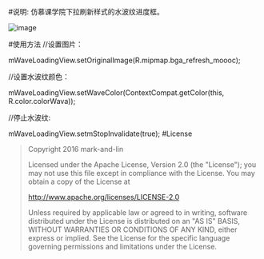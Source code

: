#说明:
仿慕课学院下拉刷新样式的水波纹进度框。


![image](https://github.com/mark-and-lin/WaveLoadingView/blob/master/gif/demo.gif)


#使用方法
//设置图片：

mWaveLoadingView.setOriginalImage(R.mipmap.bga_refresh_moooc);

//设置水波纹颜色：

mWaveLoadingView.setWaveColor(ContextCompat.getColor(this, R.color.colorWava));

//停止水波纹:

mWaveLoadingView.setmStopInvalidate(true);
#License
>Copyright 2016 mark-and-lin
>
>Licensed under the Apache License, Version 2.0 (the "License");
you may not use this file except in compliance with the License.
You may obtain a copy of the License at
>
>   http://www.apache.org/licenses/LICENSE-2.0
>
>Unless required by applicable law or agreed to in writing, software
distributed under the License is distributed on an "AS IS" BASIS,
WITHOUT WARRANTIES OR CONDITIONS OF ANY KIND, either express or implied.
See the License for the specific language governing permissions and
limitations under the License.